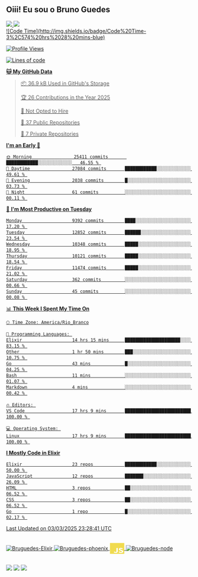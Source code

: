 ## Oiii! Eu sou o Bruno Guedes
 <div>
  <a href="https://github.com/bruguedes">
  <img height="180em" src="https://github-readme-stats.vercel.app/api?username=bruguedes&show_icons=true&theme=dark&include_all_commits=true&count_private=true"/>
  <img height="180em" src="https://github-readme-stats.vercel.app/api/top-langs/?username=bruguedes&layout=compact&langs_count=7&theme=dark"/>
</div>
<div>
  <!--START_SECTION:waka-->
![Code Time](http://img.shields.io/badge/Code%20Time-3%2C574%20hrs%2028%20mins-blue)

![Profile Views](http://img.shields.io/badge/Profile%20Views-0-blue)

![Lines of code](https://img.shields.io/badge/From%20Hello%20World%20I%27ve%20Written-10.1%20million%20lines%20of%20code-blue)

**🐱 My GitHub Data** 

> 📦 36.9 kB Used in GitHub's Storage 
 > 
> 🏆 26 Contributions in the Year 2025
 > 
> 🚫 Not Opted to Hire
 > 
> 📜 37 Public Repositories 
 > 
> 🔑 7 Private Repositories 
 > 
**I'm an Early 🐤** 

```text
🌞 Morning                25411 commits       ████████████░░░░░░░░░░░░░   46.55 % 
🌆 Daytime                27084 commits       ████████████░░░░░░░░░░░░░   49.61 % 
🌃 Evening                2038 commits        █░░░░░░░░░░░░░░░░░░░░░░░░   03.73 % 
🌙 Night                  61 commits          ░░░░░░░░░░░░░░░░░░░░░░░░░   00.11 % 
```
📅 **I'm Most Productive on Tuesday** 

```text
Monday                   9392 commits        ████░░░░░░░░░░░░░░░░░░░░░   17.20 % 
Tuesday                  12852 commits       ██████░░░░░░░░░░░░░░░░░░░   23.54 % 
Wednesday                10348 commits       █████░░░░░░░░░░░░░░░░░░░░   18.95 % 
Thursday                 10121 commits       █████░░░░░░░░░░░░░░░░░░░░   18.54 % 
Friday                   11474 commits       █████░░░░░░░░░░░░░░░░░░░░   21.02 % 
Saturday                 362 commits         ░░░░░░░░░░░░░░░░░░░░░░░░░   00.66 % 
Sunday                   45 commits          ░░░░░░░░░░░░░░░░░░░░░░░░░   00.08 % 
```


📊 **This Week I Spent My Time On** 

```text
🕑︎ Time Zone: America/Rio_Branco

💬 Programming Languages: 
Elixir                   14 hrs 15 mins      █████████████████████░░░░   83.15 % 
Other                    1 hr 50 mins        ███░░░░░░░░░░░░░░░░░░░░░░   10.75 % 
Go                       43 mins             █░░░░░░░░░░░░░░░░░░░░░░░░   04.25 % 
Bash                     11 mins             ░░░░░░░░░░░░░░░░░░░░░░░░░   01.07 % 
Markdown                 4 mins              ░░░░░░░░░░░░░░░░░░░░░░░░░   00.42 % 

🔥 Editors: 
VS Code                  17 hrs 9 mins       █████████████████████████   100.00 % 

💻 Operating System: 
Linux                    17 hrs 9 mins       █████████████████████████   100.00 % 
```

**I Mostly Code in Elixir** 

```text
Elixir                   23 repos            ████████████░░░░░░░░░░░░░   50.00 % 
JavaScript               12 repos            ███████░░░░░░░░░░░░░░░░░░   26.09 % 
HTML                     3 repos             ██░░░░░░░░░░░░░░░░░░░░░░░   06.52 % 
CSS                      3 repos             ██░░░░░░░░░░░░░░░░░░░░░░░   06.52 % 
Go                       1 repo              █░░░░░░░░░░░░░░░░░░░░░░░░   02.17 % 
```




 Last Updated on 03/03/2025 23:28:41 UTC
<!--END_SECTION:waka-->
</div>
<div style="display: inline_block"><br>
  <img align="center" alt="Bruguedes-Elixir" height="30" width="40" src="https://cdn.jsdelivr.net/gh/devicons/devicon/icons/elixir/elixir-original.svg">
   <img align="center" alt="Bruguedes-phoenix" height="30" width="40" src="https://cdn.jsdelivr.net/gh/devicons/devicon/icons/phoenix/phoenix-original.svg">
  <img align="center" alt="Bruguedes-JavaScript" height="30" width="40" src="https://raw.githubusercontent.com/devicons/devicon/master/icons/javascript/javascript-plain.svg">
  <img align="center" alt="Bruguedes-node" height="30" width="40" src="https://cdn.jsdelivr.net/gh/devicons/devicon/icons/nodejs/nodejs-plain.svg">

</div>

  ##

<div>
  <a href="https://instagram.com/bruguedes21" target="_blank"><img src="https://img.shields.io/badge/-Instagram-%23E4405F?style=for-the-badge&logo=instagram&logoColor=white" target="_blank"></a>
  <a href="https://www.linkedin.com/in/bruguesil/" target="_blank"><img src="https://img.shields.io/badge/-LinkedIn-%230077B5?style=for-the-badge&logo=linkedin&logoColor=white" target="_blank"></a>
  <a href="https://t.me/bruguesil" target="_blank"><img src="https://img.shields.io/badge/Telegram-2CA5E0?style=for-the-badge&logo=telegram&logoColor=white" target="_blank"></a>

</div>
